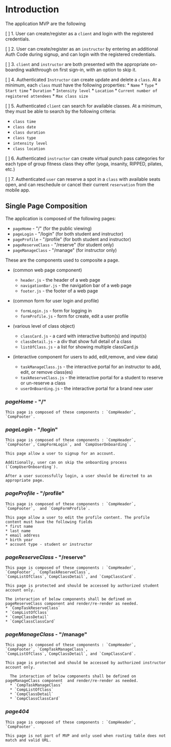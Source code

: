 # Introduction

The application MVP are the following

[ ] 1. User can create/register as a `client` and login with the registered credentials.

[ ] 2. User can create/register as an `instructor` by entering an additional Auth Code during signup, and can login with the registered credentials.

[ ] 3. `client` and `instructor` are both presented with the appropriate on-boarding walkthrough on first sign-in, with an option to skip it.

[ ] 4. Authenticated `Instructor` can create update and delete a `class`. At a minimum, each `class` must have the following properties:
    * `Name`
    * `Type`
    * `Start time`
    * `Duration`
    * `Intensity level`
    * `Location`
    * `Current number of registered attendees`
    * `Max class size`

[ ] 5. Authenticated `client` can search for available classes. At a minimum, they must be able to search by the following criteria:
   * `class time`
   * `class date`
   * `class duration`
   * `class type`
   * `intensity level`
   * `class location`

[ ] 6. Authenticated `instructor` can create virtual punch pass categories for each type of group fitness class they offer (yoga, insanity, RIPPED, pilates, etc.)

[ ] 7. Authenticated `user` can reserve a spot in a `class` with available seats open, and can reschedule or cancel their current `reservation` from the mobile app.

## Single Page Composition

The application is composed of the following pages:
 * `pageHome` - "/" (for the public viewing)
 * `pageLogin` - "/login" (for both student and instructor)
 * `pageProfile` - "/profile" (for both student and instructor)
 * `pageReserveClass` - "/reserve" (for student only)
 * `pageManageClass` - "/manage" (for instructor only)

These are the components used to composite a page.
  * (common web page component)
    * `header.js` - the header of a web page
    * `navigationBar.js` - the navigation bar of a web page
    * `footer.js` - the footer of a web page
  
  * (common form for user login and profile)  
    * `formLogin.js` - form for logging in
    * `formProfile.js` - form for create, edit a user profile
  
  * (various level of class object)
    * `classCard.js` - a card with interactive button(s) and input(s)
    * `classDetail.js` - a div that show full detail of a class
    * `listOfClass.js` - a list for showing multiple classCard.js
  
  * (interactive component for users to add, edit,remove, and view data)
    * `taskManageClass.js` - the interactive portal for an instructor to add, edit, or remove class(es)
    * `taskReserveClass.js` - the interactive portal for a student to reserve or un-reserve a class
    * `userOnBoarding.js` - the interactive portal for a brand new user

### *pageHome* - "/"

    This page is composed of these components : `CompHeader`, `CompFooter`.

### *pageLogin* - "/login"

    This page is composed of these components : `CompHeader`, `CompFooter`,`CompFormLogin`, and `CompUserOnboarding`.

    This page allow a user to signup for an account.

    Additionally, user can on skip the onboarding process (`CompUserOnboarding`).

    After a user successfully login, a user should be directed to an appropriate page.

### *pageProfile* - "/profile"

    This page is composed of these components : `CompHeader`, `CompFooter`,  and `CompFormProfile`.

    This page allow a user to edit the profile content. The profile content must have the following fields
    * first name
    * last name
    * email address
    * birth year
    * account type - student or instructor

### *pageReserveClass* - "/reserve"

    This page is composed of these components : `CompHeader`, `CompFooter`, `CompTaskReserveClass`, `CompListOfClass`,`CompClassDetail`, and `CompClassCard`.

    This page is protected and should be accessed by authorized student account only.

    The interaction of below components shall be defined on pageReserveClass component and render/re-render as needed.
    * `CompTaskReserveClass`
    * `CompListOfClass`
    * `CompClassDetail`
    * `CompClassClassCard`

### *pageManageClass* - "/manage"

    This page is composed of these components : `CompHeader`, `CompFooter`, `CompTaskManageClass`, `CompListOfClass`,`CompClassDetail`, and `CompClassCard`.

    This page is protected and should be accessed by authorized instructor account only.

      The interaction of below components shall be defined on pageManageClass component  and render/re-render as needed.
      * `CompTaskManageClass`
      * `CompListOfClass`
      * `CompClassDetail`
      * `CompClassClassCard`
  
### *page404*

    This page is composed of these components : `CompHeader`, `CompFooter`.

    This page is not part of MVP and only used when routing table does not match and valid URL.

